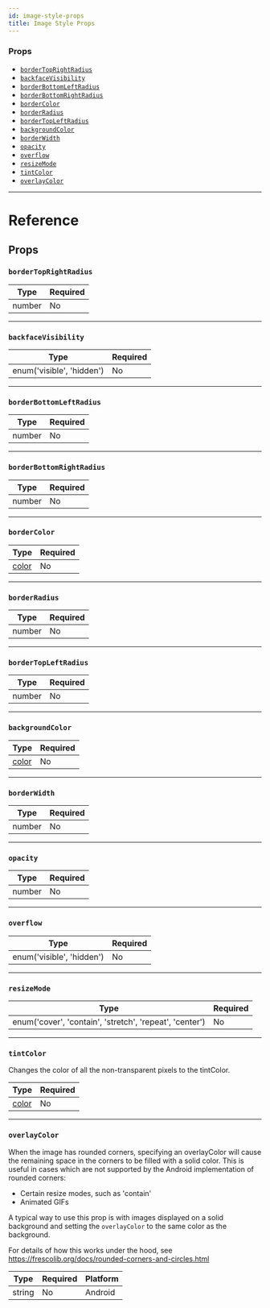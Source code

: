 ```yaml
---
id: image-style-props
title: Image Style Props
---
```


### Props

- [`borderTopRightRadius`](../image-style-props/#bordertoprightradius)
- [`backfaceVisibility`](../image-style-props/#backfacevisibility)
- [`borderBottomLeftRadius`](../image-style-props/#borderbottomleftradius)
- [`borderBottomRightRadius`](../image-style-props/#borderbottomrightradius)
- [`borderColor`](../image-style-props/#bordercolor)
- [`borderRadius`](../image-style-props/#borderradius)
- [`borderTopLeftRadius`](../image-style-props/#bordertopleftradius)
- [`backgroundColor`](../image-style-props/#backgroundcolor)
- [`borderWidth`](../image-style-props/#borderwidth)
- [`opacity`](../image-style-props/#opacity)
- [`overflow`](../image-style-props/#overflow)
- [`resizeMode`](../image-style-props/#resizemode)
- [`tintColor`](../image-style-props/#tintcolor)
- [`overlayColor`](../image-style-props/#overlaycolor)

---

# Reference

## Props

### `borderTopRightRadius`

| Type   | Required |
| ------ | -------- |
| number | No       |

---

### `backfaceVisibility`

| Type                      | Required |
| ------------------------- | -------- |
| enum('visible', 'hidden') | No       |

---

### `borderBottomLeftRadius`

| Type   | Required |
| ------ | -------- |
| number | No       |

---

### `borderBottomRightRadius`

| Type   | Required |
| ------ | -------- |
| number | No       |

---

### `borderColor`

| Type               | Required |
| ------------------ | -------- |
| [color](../colors/) | No       |

---

### `borderRadius`

| Type   | Required |
| ------ | -------- |
| number | No       |

---

### `borderTopLeftRadius`

| Type   | Required |
| ------ | -------- |
| number | No       |

---

### `backgroundColor`

| Type               | Required |
| ------------------ | -------- |
| [color](../colors/) | No       |

---

### `borderWidth`

| Type   | Required |
| ------ | -------- |
| number | No       |

---

### `opacity`

| Type   | Required |
| ------ | -------- |
| number | No       |

---

### `overflow`

| Type                      | Required |
| ------------------------- | -------- |
| enum('visible', 'hidden') | No       |

---

### `resizeMode`

| Type                                                    | Required |
| ------------------------------------------------------- | -------- |
| enum('cover', 'contain', 'stretch', 'repeat', 'center') | No       |

---

### `tintColor`

Changes the color of all the non-transparent pixels to the tintColor.

| Type               | Required |
| ------------------ | -------- |
| [color](../colors/) | No       |

---

### `overlayColor`

When the image has rounded corners, specifying an overlayColor will cause the remaining space in the corners to be filled with a solid color. This is useful in cases which are not supported by the Android implementation of rounded corners:

- Certain resize modes, such as 'contain'
- Animated GIFs

A typical way to use this prop is with images displayed on a solid background and setting the `overlayColor` to the same color as the background.

For details of how this works under the hood, see https://frescolib.org/docs/rounded-corners-and-circles.html

| Type   | Required | Platform |
| ------ | -------- | -------- |
| string | No       | Android  |


